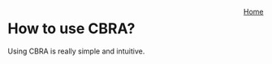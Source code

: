 <a href="https://biomeclabunicz.github.io/CBRA" style="float: right;">Home</a>

# How to use CBRA?
Using CBRA is really simple and intuitive.
